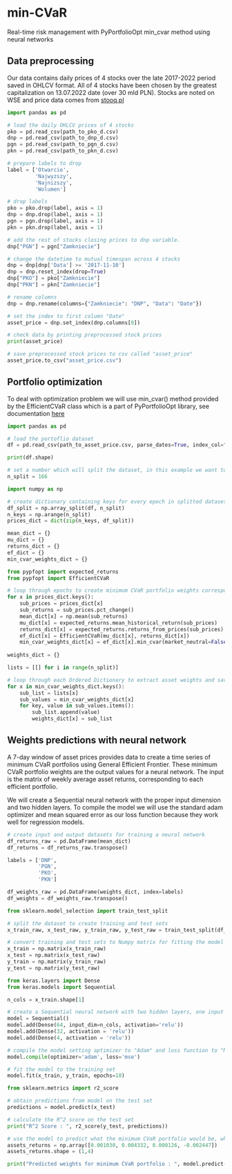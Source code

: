# min-CVaR
Real-time risk management with PyPortfolioOpt min_cvar method using neural networks

## Data preprocessing
Our data contains daily prices of 4 stocks over the late 2017-2022 period saved in OHLCV format. All of 4 stocks have been chosen by the greatest capitalization on 13.07.2022 date (over 30 mld PLN). Stocks are noted on WSE and price data comes from [stooq.pl](https://stooq.pl/)

```python
import pandas as pd

# load the daily OHLCV prices of 4 stocks
pko = pd.read_csv(path_to_pko_d.csv)
dnp = pd.read_csv(path_to_dnp_d.csv)
pgn = pd.read_csv(path_to_pgn_d.csv)
pkn = pd.read_csv(path_to_pkn_d.csv)

# prepare labels to drop
label = ['Otwarcie',
         'Najwyzszy',
         'Najnizszy',
         'Wolumen']

# drop labels
pko = pko.drop(label, axis = 1)
dnp = dnp.drop(label, axis = 1)
pgn = pgn.drop(label, axis = 1)
pkn = pkn.drop(label, axis = 1)

# add the rest of stocks closing prices to dnp variable. 
dnp["PGN"] = pgn["Zamkniecie"]

# change the datetime to mutual timespan across 4 stocks
dnp = dnp[dnp['Data'] >= '2017-11-10']
dnp = dnp.reset_index(drop=True)
dnp["PKO"] = pko["Zamkniecie"]
dnp["PKN"] = pkn["Zamkniecie"]

# rename columns 
dnp = dnp.rename(columns={"Zamkniecie": "DNP", "Data": "Date"})

# set the index to first column "Date"
asset_price = dnp.set_index(dnp.columns[0])

# check data by printing preprocessed stock prices
print(asset_price)

# save preprocessed stock prices to csv called "asset_price"
asset_price.to_csv("asset_price.csv")
```

## Portfolio optimization
To deal with optimization problem we will use min_cvar() method provided by the EfficientCVaR class which is a part of PyPortfolioOpt library, see documentation [here](https://pyportfolioopt.readthedocs.io/en/latest/GeneralEfficientFrontier.html)

```python
import pandas as pd

# load the portoflio dataset
df = pd.read_csv(path_to_asset_price.csv, parse_dates=True, index_col="Date")

print(df.shape)

# set a number which will split the dataset, in this example we want to split data into a 7-day window of asset prices
n_split = 166

import numpy as np

# create dictionary containing keys for every epoch in splitted dataset
df_split = np.array_split(df, n_split)
n_keys = np.arange(n_split)
prices_dict = dict(zip(n_keys, df_split))

mean_dict = {}
mu_dict = {}
returns_dict = {}
ef_dict = {}
min_cvar_weights_dict = {}

from pypfopt import expected_returns
from pypfopt import EfficientCVaR

# loop through epochs to create minimum CVaR portfolio weights corresponding to each epoch
for x in prices_dict.keys():
    sub_prices = prices_dict[x]
    sub_returns = sub_prices.pct_change()
    mean_dict[x] = np.mean(sub_returns)
    mu_dict[x] = expected_returns.mean_historical_return(sub_prices)
    returns_dict[x] = expected_returns.returns_from_prices(sub_prices)
    ef_dict[x] = EfficientCVaR(mu_dict[x], returns_dict[x])
    min_cvar_weights_dict[x] = ef_dict[x].min_cvar(market_neutral=False)
    
weights_dict = {}

lists = [[] for i in range(n_split)]

# loop through each Ordered Dictionary to extract asset weights and save them as dictionary called "weights_dict" 
for x in min_cvar_weights_dict.keys():
    sub_list = lists[x]
    sub_values = min_cvar_weights_dict[x]
    for key, value in sub_values.items():
        sub_list.append(value)
        weights_dict[x] = sub_list
```

## Weights predictions with neural network
A 7-day window of asset prices provides data to create a time series of minimum CVaR portfolios using General Efficient Frontier. These minimum CVaR portfolio weights are the output values for a neural network. The input is the matrix of weekly average asset returns, corresponding to each efficient portfolio.

We will create a Sequential neural network with the proper input dimension and two hidden layers. To compile the model we will use the standard adam optimizer and mean squared error as our loss function because they work well for regression models.

```python
# create input and output datasets for training a neural network 
df_returns_raw = pd.DataFrame(mean_dict)
df_returns = df_returns_raw.transpose()

labels = ['DNP',
          'PGN', 
          'PKO', 
          'PKN']

df_weights_raw = pd.DataFrame(weights_dict, index=labels)
df_weights = df_weights_raw.transpose()

from sklearn.model_selection import train_test_split

# split the dataset to create training and test sets
x_train_raw, x_test_raw, y_train_raw, y_test_raw = train_test_split(df_returns, df_weights, test_size=.3, random_state=123)

# convert training and test sets to Numpy matrix for fitting the model
x_train = np.matrix(x_train_raw)
x_test = np.matrix(x_test_raw)
y_train = np.matrix(y_train_raw)
y_test = np.matrix(y_test_raw)

from keras.layers import Dense
from keras.models import Sequential

n_cols = x_train.shape[1]

# create a Sequential neural network with two hidden layers, one input layer and one output layer using the ReLU activation
model = Sequential() 
model.add(Dense(64, input_dim=n_cols, activation='relu')) 
model.add(Dense(32, activation = 'relu')) 
model.add(Dense(4, activation = 'relu'))

# compile the model setting aptimizer to "Adam" and loss function to "Mean Squared Error"
model.compile(optimizer='adam', loss='mse')

# fit the model to the training set 
model.fit(x_train, y_train, epochs=10)

from sklearn.metrics import r2_score

# obtain predictions from model on the test set
predictions = model.predict(x_test)

# calculate the R^2 score on the test set
print("R^2 Score : ", r2_score(y_test, predictions))

# use the model to predict what the minimum CVaR portfolio would be, when new asset data is presented
assets_returns = np.array([0.001030, 0.004332, 0.000126, -0.002447]) 
assets_returns.shape = (1,4) 

print("Predicted weights for minimum CVaR portfolio : ", model.predict(assets_returns))
```
